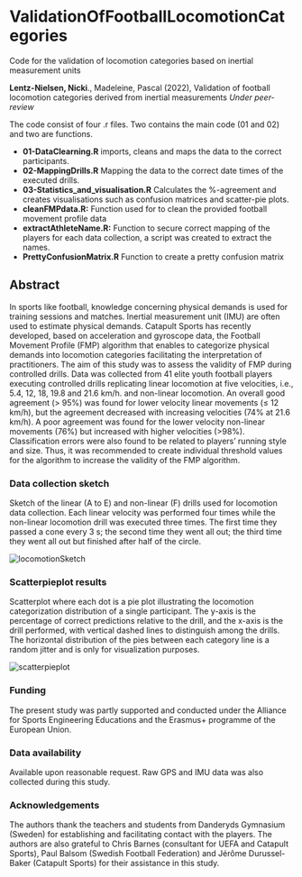 # ValidationOfFootballLocomotionCategories
Code for the validation of locomotion categories based on inertial measurement units

**Lentz-Nielsen, Nicki**., Madeleine, Pascal (2022), Validation of football locomotion categories derived from inertial measurements
*Under peer-review*

The code consist of four .r files. Two contains the main code (01 and 02) and two are functions.
 * **01-DataClearning.R** imports, cleans and maps the data to the correct participants.
 * **02-MappingDrills.R** Mapping the data to the correct date times of the executed drills.
 * **03-Statistics_and_visualisation.R** Calculates the %-agreement and creates visualisations such as confusion matrices and scatter-pie plots.
 * **cleanFMPdata.R:** Function used for to clean the provided football movement profile data
 * **extractAthleteName.R:** Function to secure correct mapping of the players for each data collection, a script was created to extract the names.
 * **PrettyConfusionMatrix.R** Function to create a pretty confusion matrix
 
## Abstract
In sports like football, knowledge concerning physical demands is used for training sessions and matches. 
Inertial measurement unit (IMU) are often used to estimate physical demands. Catapult Sports has recently developed, 
based on acceleration and gyroscope data, the Football Movement Profile (FMP) algorithm that enables to 
categorize physical demands into locomotion categories facilitating the interpretation of practitioners. 
The aim of this study was to assess the validity of FMP during controlled drills. Data was collected from 41 
elite youth football players executing controlled drills replicating linear locomotion at five velocities, 
i.e., 5.4, 12, 18, 19.8 and 21.6 km/h. and non-linear locomotion. An overall good agreement (> 95%) 
was found for lower velocity linear movements (≤ 12 km/h), but the agreement decreased with increasing velocities (74% at 21.6 km/h). 
A poor agreement was found for the lower velocity non-linear movements (76%) but increased with higher velocities (>98%). Classification errors
were also found to be related to players’ running style and size. Thus, it was recommended to create individual threshold values 
for the algorithm to increase the validity of the FMP algorithm.

### Data collection sketch
Sketch of the linear (A to E) and non-linear (F) drills used for locomotion data collection. Each linear
velocity was performed four times while the non-linear locomotion drill was executed three times. The first time
they passed a cone every 3 s; the second time they went all out; the third time they went all out but finished after
half of the circle.

![locomotionSketch](allLocomotion.png)

### Scatterpieplot results 
Scatterplot where each dot is a pie plot illustrating the locomotion categorization distribution of a
single participant. The y-axis is the percentage of correct predictions relative to the drill, and the x-axis is the
drill performed, with vertical dashed lines to distinguish among the drills. The horizontal distribution of the pies
between each category line is a random jitter and is only for visualization purposes.

![scatterpieplot](scatterPiePlot.png)


### Funding
The present study was partly supported and conducted under the Alliance for Sports Engineering
Educations and the Erasmus+ programme of the European Union.

### Data availability
Available upon reasonable request.
Raw GPS and IMU data was also collected during this study. 

### Acknowledgements
The authors thank the teachers and students from Danderyds Gymnasium (Sweden) for establishing and
facilitating contact with the players. The authors are also grateful to Chris Barnes (consultant for UEFA and
Catapult Sports), Paul Balsom (Swedish Football Federation) and Jérôme Durussel-Baker (Catapult Sports) for
their assistance in this study.
